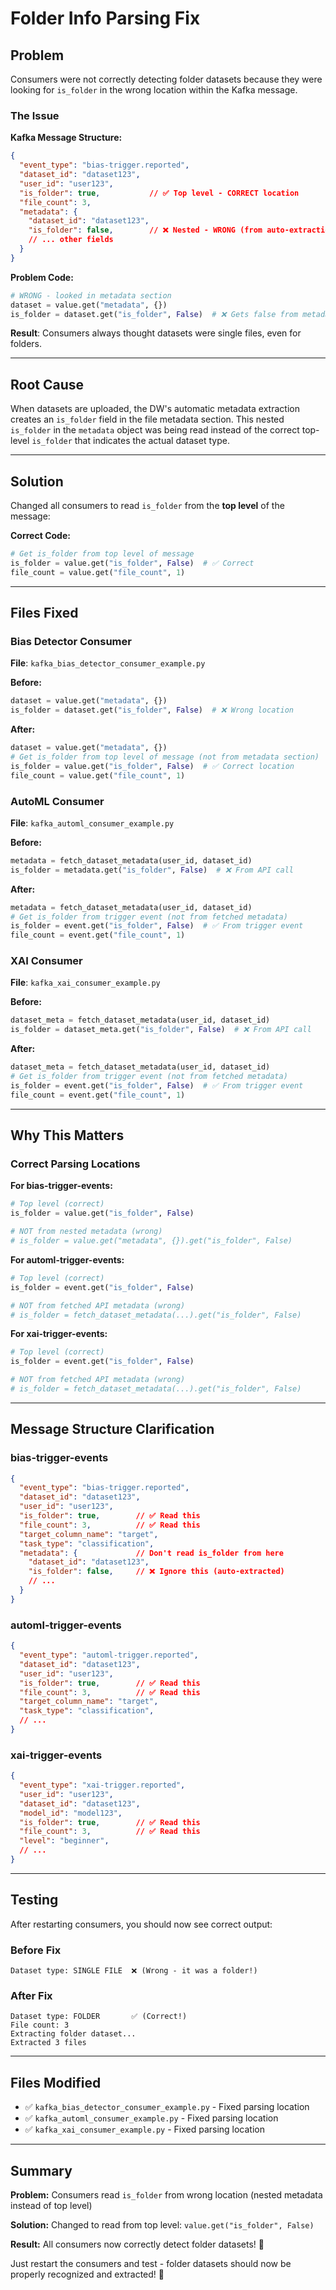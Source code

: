 # Folder Info Parsing Fix

## Problem

Consumers were not correctly detecting folder datasets because they were looking for `is_folder` in the wrong location within the Kafka message.

### The Issue

**Kafka Message Structure:**
```json
{
  "event_type": "bias-trigger.reported",
  "dataset_id": "dataset123",
  "user_id": "user123",
  "is_folder": true,           // ✅ Top level - CORRECT location
  "file_count": 3,
  "metadata": {
    "dataset_id": "dataset123",
    "is_folder": false,        // ❌ Nested - WRONG (from auto-extraction)
    // ... other fields
  }
}
```

**Problem Code:**
```python
# WRONG - looked in metadata section
dataset = value.get("metadata", {})
is_folder = dataset.get("is_folder", False)  # ❌ Gets false from metadata
```

**Result**: Consumers always thought datasets were single files, even for folders.

---

## Root Cause

When datasets are uploaded, the DW's automatic metadata extraction creates an `is_folder` field in the file metadata section. This nested `is_folder` in the `metadata` object was being read instead of the correct top-level `is_folder` that indicates the actual dataset type.

---

## Solution

Changed all consumers to read `is_folder` from the **top level** of the message:

**Correct Code:**
```python
# Get is_folder from top level of message
is_folder = value.get("is_folder", False)  # ✅ Correct
file_count = value.get("file_count", 1)
```

---

## Files Fixed

### Bias Detector Consumer
**File**: `kafka_bias_detector_consumer_example.py`

**Before:**
```python
dataset = value.get("metadata", {})
is_folder = dataset.get("is_folder", False)  # ❌ Wrong location
```

**After:**
```python
dataset = value.get("metadata", {})
# Get is_folder from top level of message (not from metadata section)
is_folder = value.get("is_folder", False)  # ✅ Correct location
file_count = value.get("file_count", 1)
```

### AutoML Consumer
**File**: `kafka_automl_consumer_example.py`

**Before:**
```python
metadata = fetch_dataset_metadata(user_id, dataset_id)
is_folder = metadata.get("is_folder", False)  # ❌ From API call
```

**After:**
```python
metadata = fetch_dataset_metadata(user_id, dataset_id)
# Get is_folder from trigger event (not from fetched metadata)
is_folder = event.get("is_folder", False)  # ✅ From trigger event
file_count = event.get("file_count", 1)
```

### XAI Consumer
**File**: `kafka_xai_consumer_example.py`

**Before:**
```python
dataset_meta = fetch_dataset_metadata(user_id, dataset_id)
is_folder = dataset_meta.get("is_folder", False)  # ❌ From API call
```

**After:**
```python
dataset_meta = fetch_dataset_metadata(user_id, dataset_id)
# Get is_folder from trigger event (not from fetched metadata)
is_folder = event.get("is_folder", False)  # ✅ From trigger event
file_count = event.get("file_count", 1)
```

---

## Why This Matters

### Correct Parsing Locations

**For bias-trigger-events:**
```python
# Top level (correct)
is_folder = value.get("is_folder", False)

# NOT from nested metadata (wrong)
# is_folder = value.get("metadata", {}).get("is_folder", False)
```

**For automl-trigger-events:**
```python
# Top level (correct)
is_folder = event.get("is_folder", False)

# NOT from fetched API metadata (wrong)
# is_folder = fetch_dataset_metadata(...).get("is_folder", False)
```

**For xai-trigger-events:**
```python
# Top level (correct)
is_folder = event.get("is_folder", False)

# NOT from fetched API metadata (wrong)
# is_folder = fetch_dataset_metadata(...).get("is_folder", False)
```

---

## Message Structure Clarification

### bias-trigger-events
```json
{
  "event_type": "bias-trigger.reported",
  "dataset_id": "dataset123",
  "user_id": "user123",
  "is_folder": true,        // ✅ Read this
  "file_count": 3,          // ✅ Read this
  "target_column_name": "target",
  "task_type": "classification",
  "metadata": {             // Don't read is_folder from here
    "dataset_id": "dataset123",
    "is_folder": false,     // ❌ Ignore this (auto-extracted)
    // ...
  }
}
```

### automl-trigger-events
```json
{
  "event_type": "automl-trigger.reported",
  "dataset_id": "dataset123",
  "user_id": "user123",
  "is_folder": true,        // ✅ Read this
  "file_count": 3,          // ✅ Read this
  "target_column_name": "target",
  "task_type": "classification",
  // ...
}
```

### xai-trigger-events
```json
{
  "event_type": "xai-trigger.reported",
  "user_id": "user123",
  "dataset_id": "dataset123",
  "model_id": "model123",
  "is_folder": true,        // ✅ Read this
  "file_count": 3,          // ✅ Read this
  "level": "beginner",
  // ...
}
```

---

## Testing

After restarting consumers, you should now see correct output:

### Before Fix
```
Dataset type: SINGLE FILE  ❌ (Wrong - it was a folder!)
```

### After Fix
```
Dataset type: FOLDER       ✅ (Correct!)
File count: 3
Extracting folder dataset...
Extracted 3 files
```

---

## Files Modified

- ✅ `kafka_bias_detector_consumer_example.py` - Fixed parsing location
- ✅ `kafka_automl_consumer_example.py` - Fixed parsing location
- ✅ `kafka_xai_consumer_example.py` - Fixed parsing location

---

## Summary

**Problem:** Consumers read `is_folder` from wrong location (nested metadata instead of top level)

**Solution:** Changed to read from top level: `value.get("is_folder", False)`

**Result:** All consumers now correctly detect folder datasets! 🎉

Just restart the consumers and test - folder datasets should now be properly recognized and extracted! 🚀

